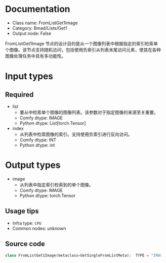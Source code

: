 
# Documentation
- Class name: FromListGet1Image
- Category: Bmad/Lists/Get1
- Output node: False

FromListGet1Image 节点的设计目的是从一个图像列表中根据指定的索引检索单个图像。该节点支持随机访问，包括使用负索引从列表末尾访问元素，使其在各种图像处理任务中具有多功能性。

# Input types
## Required
- list
    - 要从中检索单个图像的图像列表。该参数对于指定图像的来源至关重要。
    - Comfy dtype: IMAGE
    - Python dtype: List[torch.Tensor]
- index
    - 从列表中检索图像的索引。支持使用负索引进行反向访问。
    - Comfy dtype: INT
    - Python dtype: int

# Output types
- image
    - 从列表中指定索引检索到的单个图像。
    - Comfy dtype: IMAGE
    - Python dtype: torch.Tensor


## Usage tips
- Infra type: `CPU`
- Common nodes: unknown


## Source code
```python
class FromListGet1Image(metaclass=GetSingleFromListMeta):  TYPE = "IMAGE"

```
